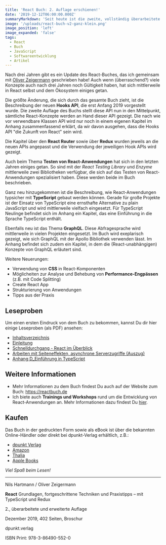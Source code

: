 ```yaml
---
title: 'React Buch: 2. Auflage erschienen!'
date: '2019-12-12T06:00:00.000Z'
summaryMarkdown: 'Seit heute ist die zweite, vollständig überarbeitete und erweiterte Auflage meines React Buchs "React - Grundlagen, fortgeschrittene Techniken und Praxistipps" erhältlich'
image: '/uploads/react-buch-v2-ganz-klein.png'
image_position: 'left'
image_expanded: 'false'
tags:
  - React
  - Buch
  - JavaScript
  - Softwareentwicklung
  - Artikel
---
```


Nach drei Jahren gibt es ein Update des React-Buches, das ich gemeinsam mit [Oliver Zeigermann](http://zeigermann.eu) geschrieben habe! Auch wenn (überraschend?) viele Konzepte auch nach drei Jahren noch Gültigkeit haben, hat sich mittlerweile in React selbst und dem Ökosystem einiges getan.

Die größte Änderung, die sich durch das gesamte Buch zieht, ist die Beschreibung der neuen **Hooks API**, die erst Anfang 2019 vorgestellt wurde. Die zweite Auflage des Buchs stellt diese API nun in den Mittelpunkt, sämtliche React-Konzepte werden an Hand dieser API gezeigt. Die nach wie vor verwendbare Klassen API wird nur noch in einem eigenen Kapitel im Anhang zusammenfassend erklärt, da wir davon ausgehen, dass die Hooks API "die Zukunft von React" sein wird.

Die Kapitel über den **React Router** sowie über **Redux** wurden jeweils an die neuen APIs angepasst und die Verwendung der jeweiligen Hook APIs wird gezeigt.

Auch beim Thema **Testen von React-Anwendungen** hat sich in den letzten Jahren einiges getan. So sind mit der _React Testing Library_ und _Enzyme_ mittlerweile zwei Bibliotheken verfügbar, die sich auf das Testen von React-Anwendungen spezialisiert haben. Diese werden beide im Buch beschrieben.

Ganz neu hinzugekommen ist die Beschreibung, wie React-Anwendungen typsicher mit **TypeScript** gebaut werden können. Gerade für große Projekte ist der Einsatz von TypeScript eine ernsthafte Alternative zu plain JavaScript und wird mittlerweile vielfach eingesetzt. Für TypeScript Neulinge befindet sich im Anhang ein Kapitel, das eine Einführung in die Sprache TypeScript enthält.

Ebenfalls neu ist das Thema **GraphQL**. Diese Abfragesprache wird mittlerweile in vielen Projekten eingesetzt. Im Buch wird exeplarisch gezeigt, wie sich GraphQL mit der Apollo Bibliothek verwenden lässt. Im Anhang befindet sich zudem ein Kapitel, in dem die (React-unabhängigen) Konzepte von GraphQL erläutert sind.

Weitere Neuerungen:

- Verwendung von **CSS** in React-Komponenten
- Möglicheiten zur Analyse und Behebung von **Performance-Engpässen** (z.B. mit Code Splitting)
- Create React App
- Strukturierung von Anwendungen
- Tipps aus der Praxis

## Leseproben

Um einen ersten Eindruck von dem Buch zu bekommen, kannst Du dir hier einige Leseproben (als PDF) ansehen:

- [Inhaltsverzeichnis](https://www.dpunkt.de/common/leseproben//13201/1_Inhaltsverzeichnis.pdf)
- [Einleitung](https://www.dpunkt.de/common/leseproben//13201/2_Einleitung.pdf)
- [Schnelldurchgang - React im Überblick](https://www.dpunkt.de/common/leseproben//13201/3_Schnelldurchgang%20%E2%80%93%20React%20im%20%C3%9Cberblick.pdf)
- [Arbeiten mit Seiteneffekten, asynchrone Serverzugriffe (Auszug)](<https://www.dpunkt.de/common/leseproben//13201/4_Arbeiten%20mit%20Seiteneffekten,%20asynchrone%20Serverzugriffe%20(Auszug).pdf>)
- [Anhang D_Einführung in TypeScript](https://www.dpunkt.de/common/leseproben//13201/5_Anhang%20D_Einf%C3%BChrung%20in%20TypeScript.pdf)

## Weitere Informationen

- Mehr Informationen zu dem Buch findest Du auch auf der Website zum Buch: https://reactbuch.de
- Ich biete auch **Trainings und Workshops** rund um die Entwicklung von React-Anwendungen an. Mehr Informationen dazu findest Du [hier](/react-workshops).

## Kaufen

Das Buch in der gedruckten Form sowie als eBook ist über die bekannten Online-Händler oder direkt bei dpunkt-Verlag erhältlich, z.B.:

- [dpunkt Verlag](https://www.dpunkt.de/buecher/13201/9783864905520-react.html)
- [Amazon](https://www.amazon.de/dp/3864905524/ref=cm_sw_r_tw_dp_U_x_Ly-7DbVBKNFKD)
- [Thalia](https://www.thalia.de/shop/home/artikeldetails/ID145291461.html)
- [Apple Books](https://books.apple.com/de/book/react/id1490598207)

_Viel Spaß beim Lesen!_

---

Nils Hartmann / Oliver Zeigermann

**React** Grundlagen, fortgeschrittene Techniken und Praxistipps – mit TypeScript und Redux

2., überarbeitete und erweiterte Auflage

Dezember 2019, 402 Seiten, Broschur

dpunkt.verlag

ISBN Print: 978-3-86490-552-0
